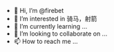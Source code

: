 - 👋 Hi, I’m @firebet
- 👀 I’m interested in 骑马，射箭
- 🌱 I’m currently learning ...
- 💞️ I’m looking to collaborate on ...
- 📫 How to reach me ...

<!---
firebet/firebet is a ✨ special ✨ repository because its `README.md` (this file) appears on your GitHub profile.
You can click the Preview link to take a look at your changes.
--->
